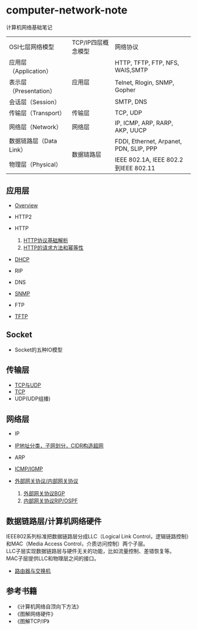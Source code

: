 # computer-network-note
计算机网络基础笔记
<table>
<tr>
<td>OSI七层网络模型</td>
<td>TCP/IP四层概念模型</td>
<td>网络协议</td>
</tr>
<tr>
<td>应用层（Application）</td>
<td rowspan="3">应用层</td>
<td>
HTTP, TFTP, FTP, NFS, WAIS,SMTP
</td>
</tr>

<tr>
<td>表示层（Presentation）</td>
<td>Telnet, Rlogin, SNMP, Gopher</td>
</tr>

<tr>
<td>会话层（Session）</td>
<td>SMTP, DNS</td>

</tr>

<tr>
<td>传输层（Transport）</td>
<td>传输层</td>
<td>TCP, UDP</td>
</tr>

<tr>
<td>网络层（Network）</td>
<td>网络层</td>
<td>IP, ICMP, ARP, RARP, AKP, UUCP</td>
</tr>


<tr>
<td>数据链路层（Data Link）</td>
<td rowspan="2">数据链路层</td>
<td>FDDI, Ethernet, Arpanet, PDN, SLIP, PPP</td>
</tr>

<tr>
<td>物理层（Physical）</td>
<td>IEEE 802.1A, IEEE 802.2到IEEE 802.11</td>
</tr>
</table>


## 应用层
- [Overview](https://github.com/orochiZhang/computer-network-note/blob/master/Applicationlayer/Overview.md)
- HTTP2
- HTTP
  1. [HTTP协议基础解析](https://github.com/orochiZhang/computer-network-note/blob/master/Applicationlayer/HTTP_data_structure.md)
  2. [HTTP的请求方法和幂等性](https://github.com/orochiZhang/computer-network-note/blob/master/Applicationlayer/HTTP_Method_Idempotent.md)

- [DHCP](https://baike.baidu.com/item/DHCP/218195)
- RIP
- DNS
- [SNMP](https://baike.baidu.com/item/%E7%AE%80%E5%8D%95%E7%BD%91%E7%BB%9C%E7%AE%A1%E7%90%86%E5%8D%8F%E8%AE%AE/2986113)
- FTP
- [TFTP](https://baike.baidu.com/item/tftp/455170)

## Socket
- Socket的五种IO模型

## 传输层
- [TCP与UDP](https://github.com/orochiZhang/computer-network-note/blob/master/Transportlayer/TCP_and_UDP.md)
- [TCP](https://github.com/orochiZhang/computer-network-note/blob/master/Transportlayer/TCP.md)
- UDP(UDP组播)

## 网络层
- IP
- [IP地址分类，子网划分，CIDR构造超网](https://github.com/orochiZhang/computer-network-note/blob/master/Networklayer/IP_address.md)
- ARP
- [ICMP/IGMP](https://github.com/orochiZhang/computer-network-note/blob/master/Networklayer/ICMP_and_IGMP.md)

- [外部网关协议/内部网关协议](https://github.com/orochiZhang/computer-network-note/blob/master/Networklayer/IGP_and_EGP.md)
  1. [外部网关协议BGP](https://github.com/orochiZhang/computer-network-note/blob/master/Networklayer/BGP.md)
  2. [内部网关协议RIP/OSPF](https://github.com/orochiZhang/computer-network-note/blob/master/Networklayer/RIP_and_OSPF.md)

## 数据链路层/计算机网络硬件
IEEE802系列标准把数据链路层分成LLC（Logical Link Control，逻辑链路控制）和MAC（Media Access Control，介质访问控制）两个子层。   
LLC子层实现数据链路层与硬件无关的功能，比如流量控制、差错恢复等。   
MAC子层提供LLC和物理层之间的接口。    

- [路由器与交换机](https://github.com/orochiZhang/computer-network-note/blob/master/DataLinkLayer/Router_and_Switch.md)

## 参考书籍
- 《计算机网络自顶向下方法》
- 《图解网络硬件》
- 《图解TCP/IP》
